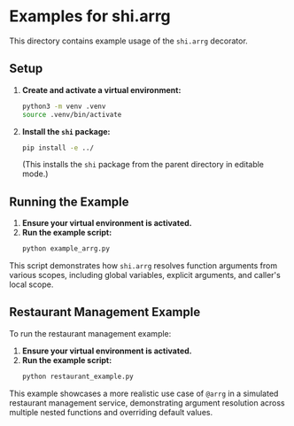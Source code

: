 # Examples for shi.arrg

This directory contains example usage of the `shi.arrg` decorator.

## Setup

1.  **Create and activate a virtual environment:**
    ```bash
    python3 -m venv .venv
    source .venv/bin/activate
    ```

2.  **Install the `shi` package:**
    ```bash
    pip install -e ../
    ```
    (This installs the `shi` package from the parent directory in editable mode.)

## Running the Example

1.  **Ensure your virtual environment is activated.**
2.  **Run the example script:**
    ```bash
    python example_arrg.py
    ```

This script demonstrates how `shi.arrg` resolves function arguments from various scopes, including global variables, explicit arguments, and caller's local scope.

## Restaurant Management Example

To run the restaurant management example:

1.  **Ensure your virtual environment is activated.**
2.  **Run the example script:**
    ```bash
    python restaurant_example.py
    ```

This example showcases a more realistic use case of `@arrg` in a simulated restaurant management service, demonstrating argument resolution across multiple nested functions and overriding default values.
